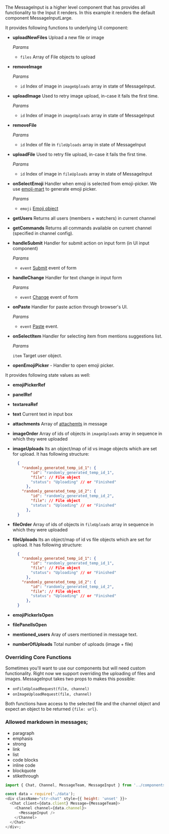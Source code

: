The MessageInput is a higher level component that has provides all functionality to the Input it renders. In this example it renders the default component MessageInputLarge.

It provides following functions to underlying UI component:

- **uploadNewFiles** Upload a new file or image

  _Params_

  - `files` Array of File objects to upload

- **removeImage**

  _Params_

  - `id` Index of image in `imageUploads` array in state of MessageInput.

- **uploadImage** Used to retry image upload, in-case it fails the first time.

  _Params_

  - `id` Index of image in `imageUploads` array in state of MessageInput

- **removeFile**

  _Params_

  - `id` Index of file in `fileUploads` array in state of MessageInput

- **uploadFile** Used to retry file upload, in-case it fails the first time.

  _Params_

  - `id` Index of image in `fileUploads` array in state of MessageInput

- **onSelectEmoji** Handler when emoji is selected from emoji-picker. We use [emoji-mart](https://github.com/missive/emoji-mart) to generate emoji picker.

  _Params_

  - `emoji` [Emoji object](https://github.com/missive/emoji-mart#examples-of-emoji-object)

- **getUsers** Returns all users (members + watchers) in current channel
- **getCommands** Returns all commands available on current channel (specified in channel config).
- **handleSubmit** Handler for submit action on input form (in UI input component)

  _Params_

  - `event` [Submit](https://developer.mozilla.org/en-US/docs/Web/API/HTMLFormElement/submit_event) event of form

- **handleChange** Handler for text change in input form

  _Params_

  - `event` [Change](https://developer.mozilla.org/en-US/docs/Web/API/HTMLElement/change_event) event of form

- **onPaste** Handler for paste action through browser's UI.

  _Params_

  - `event` [Paste](https://developer.mozilla.org/en-US/docs/Web/API/Element/paste_event) event.

- **onSelectItem** Handler for selecting item from mentions suggestions list.

  _Params_

  `item` Target user object.

- **openEmojiPicker** - Handler to open emoji picker.

It provides following state values as well:

- **emojiPickerRef**
- **panelRef**
- **textareaRef**
- **text** Current text in input box
- **attachments** Array of [attachemts](https://getstream.io/chat/docs/#message_format) in message
- **imageOrder** Array of ids of objects in `imageUploads` array in sequence in which they were uploaded
- **imageUploads** Its an object/map of id vs image objects which are set for upload. It has following structure:

  ```json
    {
      "randomly_generated_temp_id_1": {
          "id": "randomly_generated_temp_id_1",
          "file": // File object
          "status": "Uploading" // or "Finished"
        },
      "randomly_generated_temp_id_2": {
          "id": "randomly_generated_temp_id_2",
          "file": // File object
          "status": "Uploading" // or "Finished"
        },
    }
  ```

- **fileOrder** Array of ids of objects in `fileUploads` array in sequence in which they were uploaded
- **fileUploads** Its an object/map of id vs file objects which are set for upload. It has following structure:

  ```json
    {
      "randomly_generated_temp_id_1": {
          "id": "randomly_generated_temp_id_1",
          "file": // File object
          "status": "Uploading" // or "Finished"
        },
      "randomly_generated_temp_id_2": {
          "id": "randomly_generated_temp_id_2",
          "file": // File object
          "status": "Uploading" // or "Finished"
        },
    }
  ```

- **emojiPickerIsOpen**
- **filePanelIsOpen**
- **mentioned_users** Aray of users mentioned in message text.
- **numberOfUploads** Total number of uploads (image + file)

### Overriding Core Functions

Sometimes you'll want to use our components but will need custom functionality. Right now we support overriding the uploading of files and images. MessageInput takes two props to makes this possible:

- `onFileUploadRequest(file, channel)`
- `onImageUploadRequest(file, channel)`

Both functions have access to the selected file and the channel object and expect an object to be returned `{file: url}`.

### Allowed markdown in messages;

- paragraph
- emphasis
- strong
- link
- list
- code blocks
- inline code
- blockquote
- stikethrough

```js
import { Chat, Channel, MessageTeam, MessageInput } from '../components';

const data = require('./data');
<div className="str-chat" style={{ height: 'unset' }}>
  <Chat client={data.client} Message={MessageTeam}>
    <Channel channel={data.channel}>
      <MessageInput />
    </Channel>
  </Chat>
</div>;
```

